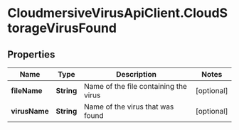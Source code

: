 # CloudmersiveVirusApiClient.CloudStorageVirusFound

## Properties
Name | Type | Description | Notes
------------ | ------------- | ------------- | -------------
**fileName** | **String** | Name of the file containing the virus | [optional] 
**virusName** | **String** | Name of the virus that was found | [optional] 


